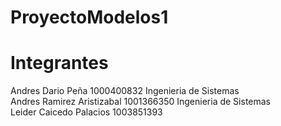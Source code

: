 # ProyectoModelos1

<html>
  <body>
    <h1>Integrantes</h1>
    <p>Andres Dario Peña 1000400832 Ingenieria de Sistemas<br>
    Andres Ramirez Aristizabal 1001366350 Ingenieria de Sistemas<br>
    Leider Caicedo Palacios 1003851393</p>
  </body>
</html>

